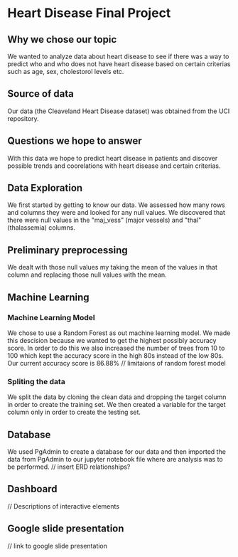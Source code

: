 # Heart Disease Final Project

## Why we chose our topic 
We wanted to analyze data about heart disease to see if there was a way to predict who and who does not have heart disease based on certain criterias such as age, sex, cholestorol levels etc.
## Source of data
Our data (the Cleaveland Heart Disease dataset) was obtained from the UCI repository.
## Questions we hope to answer
With this data we hope to predict heart disease in patients and discover possible trends and coorelations with heart disease and certain criterias. 

## Data Exploration 
We first started by getting to know our data. We assessed how many rows and columns they were and looked for any null values. 
We discovered that there were null values in the "maj_vess" (major vessels) and "thal" (thalassemia) columns. 
## Preliminary preprocessing 
We dealt with those null values my taking the mean of the values in that column and replacing those null values with the mean.

## Machine Learning 
### Machine Learning Model
We chose to use a Random Forest as out machine learning model. We made this descision because we wanted to get the highest possibly accuracy score. In order to do this we also increased the number of trees from 10 to 100 which kept the accuracy score in the high 80s instead of the low 80s.
Our current accuracy score is 86.88%
// limitaions of random forest model
### Spliting the data
We split the data by cloning the clean data and dropping the target column in order to create the training set. We then created a variable for the target column only in order to create the testing set.

## Database
We used PgAdmin to create a database for our data and then imported the data from PgAdmin to our jupyter notebook file where are analysis was to be performed.
// insert ERD relationships?

## Dashboard 
// Descriptions of interactive elements

## Google slide presentation
// link to google slide presentation 
